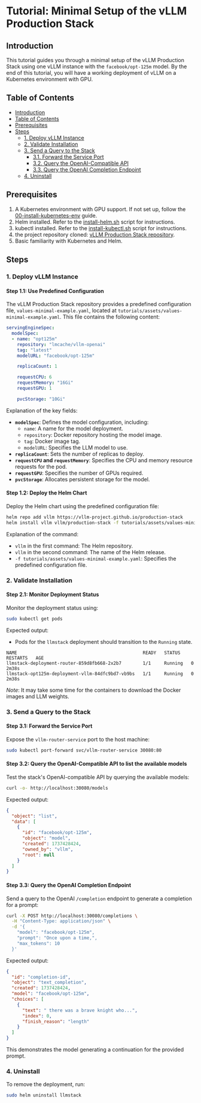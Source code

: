 # Tutorial: Minimal Setup of the vLLM Production Stack

## Introduction
This tutorial guides you through a minimal setup of the vLLM Production Stack using one vLLM instance with the `facebook/opt-125m` model. By the end of this tutorial, you will have a working deployment of vLLM on a Kubernetes environment with GPU.

## Table of Contents
- [Introduction](#introduction)
- [Table of Contents](#table-of-contents)
- [Prerequisites](#prerequisites)
- [Steps](#steps)
  - [1. Deploy vLLM Instance](#1-deploy-vllm-instance)
  - [2. Validate Installation](#2-validate-installation)
  - [3. Send a Query to the Stack](#3-send-a-query-to-the-stack)
    - [3.1. Forward the Service Port](#31-forward-the-service-port)
    - [3.2. Query the OpenAI-Compatible API](#32-query-the-openai-compatible-api)
    - [3.3. Query the OpenAI Completion Endpoint](#33-query-the-openai-completion-endpoint)
  - [4. Uninstall](#4-uninstall)

## Prerequisites
1. A Kubernetes environment with GPU support. If not set up, follow the [00-install-kubernetes-env](00-install-kubernetes-env.md) guide.
2. Helm installed. Refer to the [install-helm.sh](install-helm.sh) script for instructions.
3. kubectl installed. Refer to the [install-kubectl.sh](install-kubectl.sh) script for instructions.
4. the project repository cloned: [vLLM Production Stack repository](https://github.com/vllm-project/production-stack).
5. Basic familiarity with Kubernetes and Helm.

## Steps

### 1. Deploy vLLM Instance

#### Step 1.1: Use Predefined Configuration
The vLLM Production Stack repository provides a predefined configuration file, `values-minimal-example.yaml`, located at `tutorials/assets/values-minimal-example.yaml`. This file contains the following content:

```yaml
servingEngineSpec:
  modelSpec:
  - name: "opt125m"
    repository: "lmcache/vllm-openai"
    tag: "latest"
    modelURL: "facebook/opt-125m"

    replicaCount: 1

    requestCPU: 6
    requestMemory: "16Gi"
    requestGPU: 1

    pvcStorage: "10Gi"
```

Explanation of the key fields:
- **`modelSpec`**: Defines the model configuration, including:
  - `name`: A name for the model deployment.
  - `repository`: Docker repository hosting the model image.
  - `tag`: Docker image tag.
  - `modelURL`: Specifies the LLM model to use.
- **`replicaCount`**: Sets the number of replicas to deploy.
- **`requestCPU` and `requestMemory`**: Specifies the CPU and memory resource requests for the pod.
- **`requestGPU`**: Specifies the number of GPUs required.
- **`pvcStorage`**: Allocates persistent storage for the model.

#### Step 1.2: Deploy the Helm Chart
Deploy the Helm chart using the predefined configuration file:
```bash
helm repo add vllm https://vllm-project.github.io/production-stack
helm install vllm vllm/production-stack -f tutorials/assets/values-minimal-example.yaml
```
Explanation of the command:
- `vllm` in the first command: The Helm repository.
- `vllm` in the second command: The name of the Helm release.
- `-f tutorials/assets/values-minimal-example.yaml`: Specifies the predefined configuration file.

### 2. Validate Installation

#### Step 2.1: Monitor Deployment Status
Monitor the deployment status using:
```bash
sudo kubectl get pods
```
Expected output:
- Pods for the `llmstack` deployment should transition to the `Running` state.
```
NAME                                               READY   STATUS    RESTARTS   AGE
llmstack-deployment-router-859d8fb668-2x2b7        1/1     Running   0          2m38s
llmstack-opt125m-deployment-vllm-84dfc9bd7-vb9bs   1/1     Running   0          2m38s
```
_Note_: It may take some time for the containers to download the Docker images and LLM weights.

### 3. Send a Query to the Stack

#### Step 3.1: Forward the Service Port
Expose the `vllm-router-service` port to the host machine:
```bash
sudo kubectl port-forward svc/vllm-router-service 30080:80
```

#### Step 3.2: Query the OpenAI-Compatible API to list the available models
Test the stack's OpenAI-compatible API by querying the available models:
```bash
curl -o- http://localhost:30080/models
```
Expected output:
```json
{
  "object": "list",
  "data": [
    {
      "id": "facebook/opt-125m",
      "object": "model",
      "created": 1737428424,
      "owned_by": "vllm",
      "root": null
    }
  ]
}
```

#### Step 3.3: Query the OpenAI Completion Endpoint
Send a query to the OpenAI `/completion` endpoint to generate a completion for a prompt:
```bash
curl -X POST http://localhost:30080/completions \
  -H "Content-Type: application/json" \
  -d '{
    "model": "facebook/opt-125m",
    "prompt": "Once upon a time,",
    "max_tokens": 10
  }'
```
Expected output:
```json
{
  "id": "completion-id",
  "object": "text_completion",
  "created": 1737428424,
  "model": "facebook/opt-125m",
  "choices": [
    {
      "text": " there was a brave knight who...",
      "index": 0,
      "finish_reason": "length"
    }
  ]
}
```
This demonstrates the model generating a continuation for the provided prompt.

### 4. Uninstall

To remove the deployment, run:
```bash
sudo helm uninstall llmstack
```

